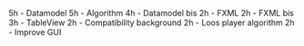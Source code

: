 5h - Datamodel
5h - Algorithm
4h - Datamodel bis
2h - FXML
2h - FXML bis
3h - TableView
2h - Compatibility background
2h - Loos player algorithm
2h - Improve GUI
